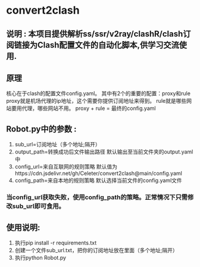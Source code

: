 # convert2clash

## 说明 : 本项目提供解析ss/ssr/v2ray/clashR/clash订阅链接为Clash配置文件的自动化脚本,供学习交流使用.


## 原理
核心在于clash的配置文件config.yaml。
其中有2个的重要的配置：proxy和rule
proxy就是机场代理的ip地址，这个需要你提供订阅地址来得到。
rule就是哪些网站要用代理，哪些网站不用。
proxy + rule = 最终的config.yaml


## Robot.py中的参数 :
 1. sub_url=订阅地址（多个地址;隔开）
 2. output_path=转换成功后文件输出路径 默认输出至当前文件夹的output.yaml中
 3. config_url=来自互联网的规则策略 默认值为https://cdn.jsdelivr.net/gh/Celeter/convert2clash@main/config.yaml
 4. config_path=来自本地的规则策略 默认选择当前文件的config.yaml文件


### 当config_url获取失败，使用config_path的策略。正常情况下只需修改sub_url即可食用。


## 使用说明:
 1. 执行pip install -r requirements.txt
 2. 创建一个文件sub_url.txt，把你的订阅地址放在里面（多个地址;隔开）
 3. 执行python Robot.py
